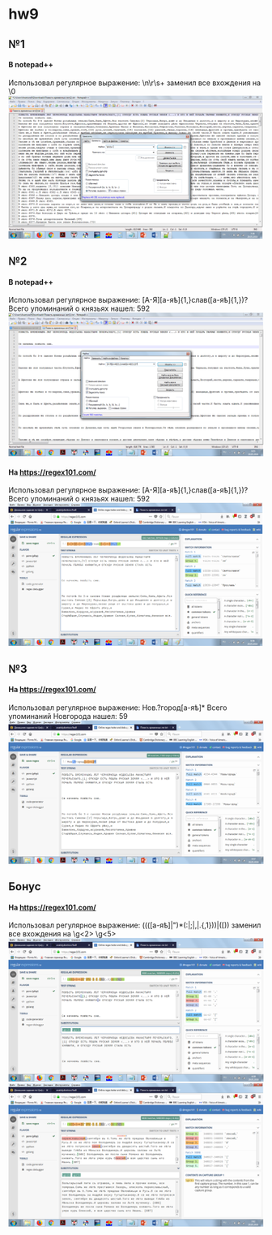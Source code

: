 # hw9
## №1
#### В notepad++
Использовал регулярное выражение: \n\r\s+ заменил все вхождения на \0
![](https://github.com/anatolydontsov/hw9/blob/master/20.png)
## №2
#### В notepad++ 
Использовал регулярное выражение: [А-Я][а-яѣ]{1,}слав([а-яѣ]{1,})? Всего упоминаний о князьях нашел: 592
![](https://github.com/anatolydontsov/hw9/blob/master/11.1.png)
#### На https://regex101.com/
Использовал регулярное выражение: [А-Я][а-яѣ]{1,}слав([а-яѣ]{1,})? Всего упоминаний о князьях нашел: 592
![](https://github.com/anatolydontsov/hw9/blob/master/11.png)
## №3
#### На https://regex101.com/
Использовал регулярное выражение: Нов.?город[а-яѣ]* Всего упоминаний Новгорода нашел: 59
![](https://github.com/anatolydontsov/hw9/blob/master/12.png)
## Бонус
#### На https://regex101.com/
Использовал регулярное выражение: ((([а-яѣ]|")*(:|;|,|\.{,1}))|(\[)) заменил все вхождения на \g<2> \g<5>
![](https://github.com/anatolydontsov/hw9/blob/master/15.png)
![](https://github.com/anatolydontsov/hw9/blob/master/16.png)
